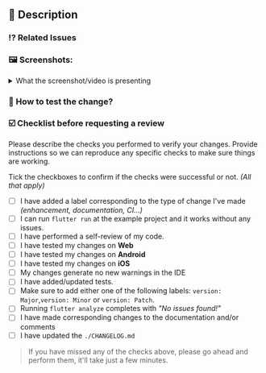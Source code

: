 ## 📖 Description

<!--- Please include a summary of the change and which issue is fixed. Please also include relevant motivation and context. List any dependencies that are required for this change. -->

### ⁉️ Related Issues
<!--- If suggesting a new feature or change, please discuss it in an issue first -->
<!--- For more explanation: https://docs.github.com/en/issues/tracking-your-work-with-issues/linking-a-pull-request-to-an-issue#linking-a-pull-request-to-an-issue-using-a-keyword -->
<!--- Please link the issue here: (use keyword `closes: #12345`) -->

<!--- If it's a visual change, please provide a screenshot/video of the changes -->
### 🖼️ Screenshots:
<!--- Use the spoiler system for your screenshots/videos -->

<details>
    <summary>What the screenshot/video is presenting</summary> 
    Drag & drop your screenshot/video here or provide link 
</details>

### 🧪 How to test the change?
<!--- Please describe how you tested your changes. -->
<!--- Include details of your unit test, and the manual tests you did -->
<!--- see how your change affects other areas of the code, etc. -->

### ☑️ Checklist before requesting a review

Please describe the checks you performed to verify your changes. Provide instructions so we can reproduce any specific checks to make sure things are working.

Tick the checkboxes to confirm if the checks were successful or not. *(All that apply)*

- [ ] I have added a label corresponding to the type of change I've made *(enhancement, documentation, CI...)*
- [ ] I can run `flutter run` at the example project and it works without any issues.
- [ ] I have performed a self-review of my code.
- [ ] I have tested my changes on **Web**
- [ ] I have tested my changes on **Android**
- [ ] I have tested my changes on **iOS**
- [ ] My changes generate no new warnings in the IDE
- [ ] I have added/updated tests.
- [ ] Make sure to add either one of the following labels: `version: Major`,`version: Minor` or `version: Patch`.
- [ ] Running `flutter analyze` completes with _"No issues found!"_ 
- [ ] I have made corresponding changes to the documentation and/or comments
- [ ] I have updated the `./CHANGELOG.md`

> If you have missed any of the checks above, please go ahead and perform them, it'll take just a few minutes.

